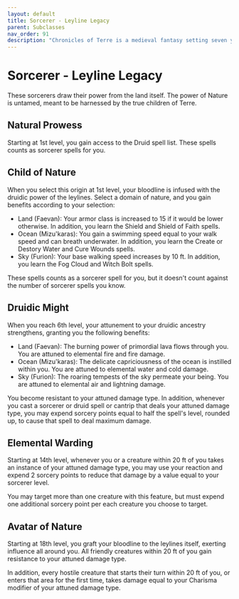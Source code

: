 ```yaml
---
layout: default
title: Sorcerer - Leyline Legacy
parent: Subclasses
nav_order: 91
description: "Chronicles of Terre is a medieval fantasy setting seven years in the writing, currently for dungeons & dragons 5th edition."
---
```


# Sorcerer - Leyline Legacy

These sorcerers draw their power from the land itself. The power of Nature is untamed, meant to be harnessed by the true children of Terre. 

## Natural Prowess

Starting at 1st level, you gain access to the Druid spell list. These spells counts as sorcerer spells for you.

## Child of Nature

When you select this origin at 1st level, your bloodline is infused with the druidic power of the leylines. Select a domain of nature, and you gain benefits according to your selection:
- Land (Faevan): Your armor class is increased to 15 if it would be lower otherwise. In addition, you learn the Shield and Shield of Faith spells. 
- Ocean (Mizu'karas): You gain a swimming speed equal to your walk speed and can breath underwater. In addition, you learn the Create or Destory Water and Cure Wounds spells.
- Sky (Furion): Your base walking speed increases by 10 ft. In addition, you learn the Fog Cloud and Witch Bolt spells.

These spells counts as a sorcerer spell for you, but it doesn't count against the number of sorcerer spells you know.

## Druidic Might

When you reach 6th level, your attunement to your druidic ancestry strengthens, granting you the following benefits:
- Land (Faevan): The burning power of primordial lava flows through you. You are attuned to elemental fire and fire damage.
- Ocean (Mizu'karas): The delicate capriciousness of the ocean is instilled within you. You are attuned to elemental water and cold damage.
- Sky (Furion): The roaring tempests of the sky permeate your being. You are attuned to elemental air and lightning damage.

You become resistant to your attuned damage type. In addition, whenever you cast a sorcerer or druid spell or cantrip that deals your attuned damage type, you may expend sorcery points equal to half the spell's level, rounded up, to cause that spell to deal maximum damage.

## Elemental Warding

Starting at 14th level, whenever you or a creature within 20 ft of you takes an instance of your attuned damage type, you may use your reaction and expend 2 sorcery points to reduce that damage by a value equal to your sorcerer level. 

You may target more than one creature with this feature, but must expend one additional sorcery point per each creature you choose to target.

## Avatar of Nature

Starting at 18th level, you graft your bloodline to the leylines itself, exerting influence all around you. All friendly creatures within 20 ft of you gain resistance to your attuned damage type. 

In addition, every hostile creature that starts their turn within 20 ft of you, or enters that area for the first time, takes damage equal to your Charisma modifier of your attuned damage type.